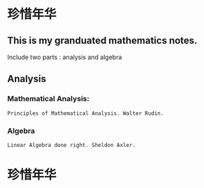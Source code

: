 # 珍惜年华

## This is my granduated mathematics notes.

Include two parts : analysis and algebra

## Analysis

### Mathematical Analysis:

    Principles of Mathematical Analysis. Walter Rudin.
    
### Algebra

    Linear Algebra done right. Sheldon Axler.
    
    
# 珍惜年华
